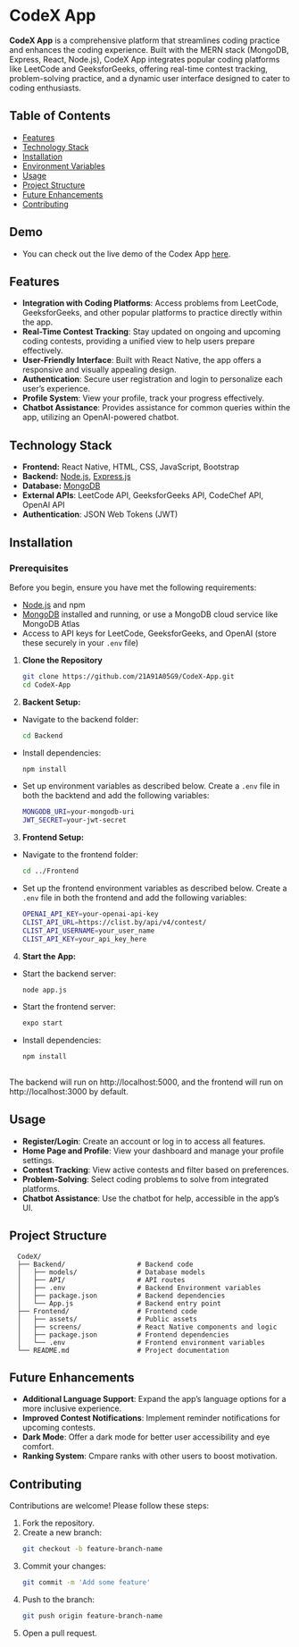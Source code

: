 # CodeX App

**CodeX App** is a comprehensive platform that streamlines coding practice and enhances the coding experience. Built with the MERN stack (MongoDB, Express, React, Node.js), CodeX App integrates popular coding platforms like LeetCode and GeeksforGeeks, offering real-time contest tracking, problem-solving practice, and a dynamic user interface designed to cater to coding enthusiasts.  

## Table of Contents
- [Features](#features)
- [Technology Stack](#technology-stack)
- [Installation](#installation)
- [Environment Variables](#environment-variables)
- [Usage](#usage)
- [Project Structure](#project-structure)
- [Future Enhancements](#future-enhancements)
- [Contributing](#contributing)

## Demo
- You can check out the live demo of the Codex App [here](https://drive.google.com/file/d/1bIz0BU78zMKFTDCSmmYmvqWecaQT_oJ3/view).

## Features

- **Integration with Coding Platforms**: Access problems from LeetCode, GeeksforGeeks, and other popular platforms to practice directly within the app.
- **Real-Time Contest Tracking**: Stay updated on ongoing and upcoming coding contests, providing a unified view to help users prepare effectively.
- **User-Friendly Interface**: Built with React Native, the app offers a responsive and visually appealing design.
- **Authentication**: Secure user registration and login to personalize each user’s experience.
- **Profile System**: View your profile, track your progress effectively.
- **Chatbot Assistance**: Provides assistance for common queries within the app, utilizing an OpenAI-powered chatbot.


## Technology Stack
- **Frontend:**  React Native, HTML, CSS, JavaScript, Bootstrap
- **Backend:** [Node.js](https://nodejs.org/), [Express.js](https://expressjs.com/)
- **Database:** [MongoDB](https://www.mongodb.com/)
- **External APIs**: LeetCode API, GeeksforGeeks API, CodeChef API, OpenAI API
- **Authentication**: JSON Web Tokens (JWT)

## Installation

### Prerequisites

Before you begin, ensure you have met the following requirements:

- [Node.js](https://nodejs.org/) and npm
- [MongoDB](https://www.mongodb.com/) installed and running, or use a MongoDB cloud service like MongoDB Atlas
- Access to API keys for LeetCode, GeeksforGeeks, and OpenAI (store these securely in your `.env` file)


1. **Clone the Repository**

   ```bash
   git clone https://github.com/21A91A05G9/CodeX-App.git
   cd CodeX-App

2. **Backent Setup:**
- Navigate to the backend folder:
  ```bash
  cd Backend
  
- Install dependencies:
  ```bash
  npm install
  
- Set up environment variables as described below.
  Create a `.env` file in both the backtend and add the following variables:
    ```bash
    MONGODB_URI=your-mongodb-uri
    JWT_SECRET=your-jwt-secret

3. **Frontend Setup:**

- Navigate to the frontend folder:
  ```bash
  cd ../Frontend
  
- Set up the frontend environment variables as described below.
  Create a `.env` file in both the frontend and add the following variables:
    ```bash
    OPENAI_API_KEY=your-openai-api-key
    CLIST_API_URL=https://clist.by/api/v4/contest/
    CLIST_API_USERNAME=your_user_name
    CLIST_API_KEY=your_api_key_here

4. **Start the App:**

- Start the backend server:
  ```bash
  node app.js
  
- Start the frontend server:
  ```bash
  expo start
  
- Install dependencies:
   ```bash
  npm install
    
The backend will run on http://localhost:5000, and the frontend will run on http://localhost:3000 by default.



## Usage

- **Register/Login**: Create an account or log in to access all features.
- **Home Page and Profile**: View your dashboard and manage your profile settings.
- **Contest Tracking**: View active contests and filter based on preferences.
- **Problem-Solving**: Select coding problems to solve from integrated platforms.
- **Chatbot Assistance**: Use the chatbot for help, accessible in the app’s UI.


## Project Structure
      CodeX/
      ├── Backend/                  # Backend code
      │   ├── models/               # Database models
      │   ├── API/                  # API routes
      │   ├── .env                  # Backend Environment variables
      │   ├── package.json          # Backend dependencies
      │   └── App.js                # Backend entry point
      ├── Frontend/                 # Frontend code
      │   ├── assets/               # Public assets
      │   ├── screens/              # React Native components and logic
      │   ├── package.json          # Frontend dependencies
      │   └── .env                  # Frontend environment variables
      └── README.md                 # Project documentation


## Future Enhancements

- **Additional Language Support**: Expand the app’s language options for a more inclusive experience.
- **Improved Contest Notifications**: Implement reminder notifications for upcoming contests.
- **Dark Mode**: Offer a dark mode for better user accessibility and eye comfort.
- **Ranking System**: Cmpare ranks with other users to boost motivation.



## Contributing
Contributions are welcome! Please follow these steps:

1. Fork the repository.
2. Create a new branch:
   ```bash
   git checkout -b feature-branch-name
   
3. Commit your changes:
   ```bash
   git commit -m 'Add some feature'
   
4. Push to the branch:
   ```bash
   git push origin feature-branch-name
   
5. Open a pull request.
